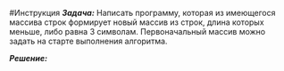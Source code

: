 #Инструкция
***Задача:*** 
Написать программу, которая из имеющегося массива строк формирует новый массив из строк, длина которых меньше, либо равна 3 символам. Первоначальный массив можно задать на старте выполнения алгоритма.

***Решение:***
